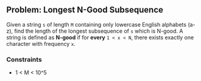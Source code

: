 ## Problem: Longest N-Good Subsequence

Given a string `s` of length `M` containing only lowercase English alphabets (a-z), find the length of the longest subsequence of `s` which is N-good.
A string is defined as **N-good** if for **every** ` 1 < x < N `, there exists exactly one character with frequency `x`.

### Constraints

- 1 < M < 10^5